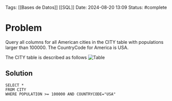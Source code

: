 Tags: [[Bases de Datos]] [[SQL]]
Date: 2024-08-20 13:09
Status: #complete 

# Problem
Query all columns for all American cities in the CITY table with populations larger than 100000. The CountryCode for America is USA.

The CITY table is described as follows
![Table](https://s3.amazonaws.com/hr-challenge-images/8137/1449729804-f21d187d0f-CITY.jpg)
## Solution
```
SELECT *
FROM CITY
WHERE POPULATION >= 100000 AND COUNTRYCODE="USA"
```
